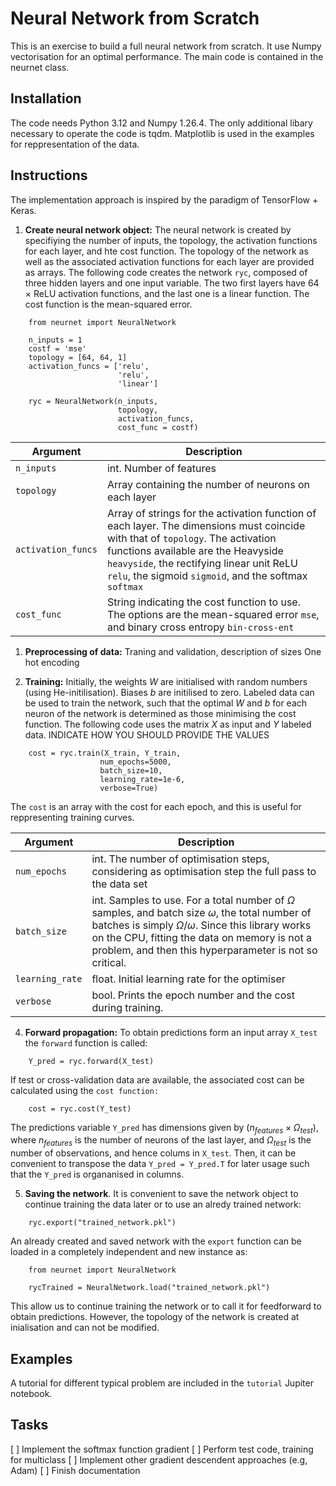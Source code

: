 # Neural Network from Scratch

This is an exercise to build a full neural network from scratch. It use Numpy vectorisation for an optimal performance.
The main code is contained in the neurnet class.


## Installation
The code needs Python 3.12 and Numpy 1.26.4. The only additional libary necessary to operate the code is tqdm. Matplotlib is used in the examples for reppresentation of the data.

## Instructions
The implementation approach is inspired by the paradigm of TensorFlow + Keras.



1. **Create neural network object:** The neural network is created by specifiying the number of inputs, the topology,  the activation functions for each layer, and hte cost function. The topology of the network as well as the associated activation functions for each layer are provided as arrays. The following code creates the network `ryc`, composed of three hidden layers and one input variable. The two first layers have 64 $\times$ ReLU activation functions, and the last one is a linear function. The cost function is the mean-squared error.

```
    from neurnet import NeuralNetwork

    n_inputs = 1
    costf = 'mse'
    topology = [64, 64, 1]
    activation_funcs = ['relu',
                        'relu',
                        'linear']

    ryc = NeuralNetwork(n_inputs,
                        topology,
                        activation_funcs,
                        cost_func = costf)
```

| Argument        | Description                |
|   ---            | ---                        |
| `n_inputs`          | int. Number of features |
| `topology` | Array containing the number of neurons on each layer |
| `activation_funcs` | Array of strings for the activation function of each layer. The dimensions must coincide with that of `topology`. The activation functions available are the Heavyside `heavyside`, the rectifying linear unit ReLU `relu`, the sigmoid `sigmoid`, and the softmax `softmax`   |
| `cost_func`| String indicating the cost function to use. The options are the mean-squared error `mse`, and binary cross entropy `bin-cross-ent` |

1. **Preprocessing of data:** Traning and validation, description of sizes One hot encoding

3. **Training:** Initially, the weights $W$ are initialised with random numbers (using He-initilisation). Biases $b$ are initilised to zero. Labeled data can be used to train the network, such that the optimal $W$ and $b$ for each neuron of the network is determined as those minimising the cost function. The following code uses the matrix $X$ as input and $Y$ labeled data.
INDICATE HOW YOU SHOULD PROVIDE THE VALUES

```
    cost = ryc.train(X_train, Y_train,
                    num_epochs=5000,
                    batch_size=10,
                    learning_rate=1e-6,
                    verbose=True)
```

The `cost` is an array with the cost for each epoch, and this is useful for reppresenting training curves.

| Argument        | Description                |
|   ---            | ---                        |
| `num_epochs`     | int. The number of optimisation steps, considering as optimisation step the full pass to the data set |
| `batch_size`      | int. Samples to use. For a total number of $\Omega$ samples, and batch size $\omega$, the total number of batches is simply $\Omega/\omega$. Since this library works on the CPU, fitting the data on memory is not a problem, and then this hyperparameter is not so critical. |
| `learning_rate` | float. Initial learning rate for the optimiser |
| `verbose` | bool. Prints the epoch number and the cost during training. |


4. **Forward propagation:** To obtain predictions form an input array `X_test` the `forward` function is called:

```
    Y_pred = ryc.forward(X_test)
```

If test or cross-validation data are available, the associated cost can be calculated using the `cost function:`
```
    cost = ryc.cost(Y_test)
```

The predictions variable `Y_pred` has dimensions given by ($n_{features}\times \Omega_{test}$), where $n_{features}$ is the number of neurons of the last layer, and $\Omega_{test}$ is the number of observations, and hence colums in `X_test`. Then, it can be convenient to transpose the data `Y_pred = Y_pred.T` for later usage such that the `Y_pred` is organanised in columns.

5. **Saving the network**. It is convenient to save the network object to continue training the data later or to use an alredy trained network:

```
    ryc.export("trained_network.pkl")
```

An already created and saved network with the `export` function can be loaded in a completely independent and new instance as:
```
    from neurnet import NeuralNetwork

    rycTrained = NeuralNetwork.load("trained_network.pkl")
```

This allow us to continue training the network or to call it for feedforward to obtain predictions. However, the topology of the network is created at inialisation and can not be modified.

## Examples
A tutorial for different typical problem are included in the `tutorial` Jupiter notebook.



## Tasks

[ ] Implement the softmax function gradient
[ ] Perform test code, training for multiclass
[ ] Implement other gradient descendent approaches (e.g, Adam)
[ ] Finish documentation

